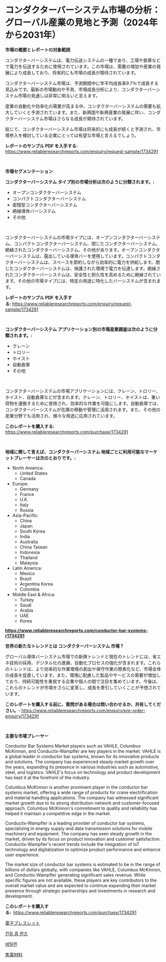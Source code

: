 <p><h1>コンダクターバーシステム市場の分析：グローバル産業の見地と予測（2024年から2031年）</h1></p><p><strong>市場の概要とレポートの対象範囲</strong></p>
<p><p>コンダクターバーシステムは、電力伝送システムの一種であり、工場や倉庫などで電力を伝送するために使用されています。この市場は、需要の増加や産業の発展により成長しており、将来的にも市場の成長が期待されています。</p><p>コンダクターバーシステム市場は、予測期間中に年平均成長率9.7％で成長する見込みです。最新の市場動向や予測、市場成長分析により、コンダクターバーシステム市場の見通しは非常に明るいと言えます。</p><p>産業の自動化や効率化の需要が高まる中、コンダクターバーシステムの需要も拡大していくと予測されています。また、新興国や新興産業の発展に伴い、コンダクターバーシステム市場はさらなる成長が期待されています。</p><p>総じて、コンダクターバーシステム市場は将来的にも成長が続くと予測され、市場参入を検討している企業にとっては有望な市場と言えるでしょう。</p></p>
<p><strong>レポートのサンプル PDF を入手する:</strong> <a href="https://www.reliableresearchreports.com/enquiry/request-sample/1734291">https://www.reliableresearchreports.com/enquiry/request-sample/1734291</a></p>
<p>&nbsp;</p>
<p><strong>市場セグメンテーション</strong></p>
<p><strong>コンダクターバーシステム タイプ別の市場分析は次のように分類されます。:</strong></p>
<p><ul><li>オープンコンダクターバーシステム</li><li>コンパクトコンダクターバーシステム</li><li>密閉型コンダクターバーシステム</li><li>絶縁導体バーシステム</li><li>その他</li></ul></p>
<p>&nbsp;</p>
<p><p>コンダクターバーシステムの市場タイプには、オープンコンダクターバーシステム、コンパクトコンダクターバーシステム、閉じたコンダクターバーシステム、絶縁されたコンダクターバーシステム、その他があります。オープンコンダクターバーシステムは、露出している導体バーを使用しています。コンパクトコンダクターバーシステムは、スペースを節約しながら効率的に電力を供給します。閉じたコンダクターバーシステムは、保護された環境で電力を伝達します。絶縁されたコンダクターバーシステムは、安全性と耐久性を高めるために絶縁されています。その他の市場タイプには、特定の用途に特化したバーシステムが含まれます。</p></p>
<p><strong>レポートのサンプル PDF を入手する:</strong>&nbsp;<a href="https://www.reliableresearchreports.com/enquiry/request-sample/1734291">https://www.reliableresearchreports.com/enquiry/request-sample/1734291</a></p>
<p>&nbsp;</p>
<p><strong> コンダクターバーシステム アプリケーション別の市場産業調査は次のように分類されます。:</strong></p>
<p><ul><li>クレーン</li><li>トロリー</li><li>ホイスト</li><li>自動倉庫</li><li>その他</li></ul></p>
<p>&nbsp;</p>
<p><p>コンダクターバーシステムの市場アプリケーションには、クレーン、トロリー、ホイスト、自動倉庫などが含まれます。クレーン、トロリー、ホイストは、重い荷物を運搬するために使用され、効率的な作業を可能にします。自動倉庫では、コンダクターバーシステムが在庫の移動や管理に活用されます。また、その他の産業分野でも活用され、様々な用途に応用されています。</p></p>
<p><strong>このレポートを購入する:</strong>&nbsp; <a href="https://www.reliableresearchreports.com/purchase/1734291">https://www.reliableresearchreports.com/purchase/1734291</a></p>
<p>&nbsp;</p>
<p><strong>地域に関して言えば、コンダクターバーシステム 地域ごとに利用可能なマーケットプレーヤーは次のとおりです。:</strong></p>
<p><ul>
    <li>
        North America:
        <ul>
            <li>United States</li>
            <li>Canada</li>
        </ul>
    </li>
    <li>
        Europe:
        <ul>
            <li>Germany</li>
            <li>France</li>
            <li>U.K.</li>
            <li>Italy</li>
            <li>Russia</li>
        </ul>
    </li>
    <li>
        Asia-Pacific:
        <ul>
            <li>China</li>
            <li>Japan</li>
            <li>South Korea</li>
            <li>India</li>
            <li>Australia</li>
            <li>China Taiwan</li>
            <li>Indonesia</li>
            <li>Thailand</li>
            <li>Malaysia</li>
        </ul>
    </li>
    <li>
        Latin America:
        <ul>
            <li>Mexico</li>
            <li>Brazil</li>
            <li>Argentina Korea</li>
            <li>Colombia</li>
        </ul>
    </li>
    <li>
        Middle East & Africa:
        <ul>
            <li>Turkey</li>
            <li>Saudi</li>
            <li>Arabia</li>
            <li>UAE</li>
            <li>Korea</li>
        </ul>
    </li>
    </ul></p>
<p><strong><a href="https://www.reliableresearchreports.com/conductor-bar-systems-r1734291">https://www.reliableresearchreports.com/conductor-bar-systems-r1734291</a></strong>&nbsp;</p>
<p><strong>世界の新たなトレンドとは コンダクターバーシステム 市場？</strong></p>
<p><p>グローバル導体バーシステム市場での新興トレンドと現在のトレンドには、省エネ技術の採用、デジタル化の進展、自動化プロセスの強化が含まれます。これらのトレンドは、より効率的な作業環境の創出や保守作業の簡素化など、市場全体の成長を促進しています。また、環境に配慮した製品やサービスの需要が増加しており、持続可能性を重視する企業や個人の間で注目を集めています。今後は、これらのトレンドが市場をさらに変革し、成長を牽引していくことが予想されています。</p></p>
<p><strong>このレポートを購入する前に、質問がある場合は問い合わせるか、共有してください。</strong>- <a href="https://www.reliableresearchreports.com/enquiry/pre-order-enquiry/1734291">https://www.reliableresearchreports.com/enquiry/pre-order-enquiry/1734291</a></p>
<p>&nbsp;</p>
<p><strong>主要な市場プレーヤー</strong></p>
<p><p>Conductor Bar Systems Market players such as VAHLE, Columbus McKinnon, and Conductix-Wampfler are key players in the market. VAHLE is a global leader in conductor bar systems, known for its innovative products and solutions. The company has experienced steady market growth over the years, expanding its presence in various industries such as automotive, steel, and logistics. VAHLE's focus on technology and product development has kept it at the forefront of the industry.</p><p>Columbus McKinnon is another prominent player in the conductor bar systems market, offering a wide range of products for crane electrification and material handling applications. The company has witnessed significant market growth due to its strong distribution network and customer-focused approach. Columbus McKinnon's commitment to quality and reliability has helped it maintain a competitive edge in the market.</p><p>Conductix-Wampfler is a leading provider of conductor bar systems, specializing in energy supply and data transmission solutions for mobile machinery and equipment. The company has seen steady growth in the market, driven by its focus on product innovation and customer satisfaction. Conductix-Wampfler's recent trends include the integration of IoT technology and digitalization to optimize product performance and enhance user experience.</p><p>The market size of conductor bar systems is estimated to be in the range of billions of dollars globally, with companies like VAHLE, Columbus McKinnon, and Conductix-Wampfler generating significant sales revenue. While specific figures are not available, these players are key contributors to the overall market value and are expected to continue expanding their market presence through strategic partnerships and investments in research and development.</p></p>
<p><strong>このレポートを購入する:</strong>&nbsp;&nbsp;<a href="https://www.reliableresearchreports.com/purchase/1734291">https://www.reliableresearchreports.com/purchase/1734291</a></p>
<p><p><a href="https://medium.com/@lauriank/%E9%9B%BB%E5%AD%90%E3%83%96%E3%83%AC%E3%82%B9%E3%83%AC%E3%83%83%E3%83%88%E5%B8%82%E5%A0%B4%E3%81%AF-%E5%B8%82%E5%A0%B4%E3%82%B7%E3%82%A7%E3%82%A2-%E3%82%B5%E3%82%A4%E3%82%BA-2031%E5%B9%B4%E3%81%BE%E3%81%A7%E3%81%AE%E4%BA%88%E6%B8%AC%E3%81%AB%E7%84%A6%E7%82%B9%E3%82%92%E5%BD%93%E3%81%A6%E3%81%A6%E3%81%84%E3%81%BE%E3%81%99-denshi-buresuretto-ichiba-wa-ichiba-shea-saizu-75bfc70cfb4b">電子ブレスレット</a></p><p><a href="https://medium.com/@audieyost2004/%EB%AA%A8%ED%84%B0%EA%B0%80-%EC%9B%80%EC%A7%81%EC%9D%B4%EB%8A%94-%EC%A4%8C-%EB%A0%8C%EC%A6%88-%EC%8B%9C%EC%9E%A5-%EC%A0%90%EC%9C%A0%EC%9C%A8-%EB%B3%80%ED%99%94-%EB%B0%8F-%EC%8B%9C%EC%9E%A5-%EC%84%B1%EC%9E%A5-%EB%8F%99%ED%96%A5-2024%EB%85%84-2031%EB%85%84-7a9497f00dd7">전동 줌 렌즈</a></p><p><a href="https://medium.com/@marymorgan1939/%EC%97%90%ED%8B%B8%EB%A0%8C-%EC%8B%9C%EC%9E%A5-%EB%B3%B4%EA%B3%A0%EC%84%9C%EB%8A%94-%EC%9D%B4-%EC%8B%9C%EC%9E%A5%EC%9D%98-%EC%B5%9C%EC%8B%A0-%EB%8F%99%ED%96%A5%EA%B3%BC-%EC%84%B1%EC%9E%A5-%EA%B8%B0%ED%9A%8C%EB%A5%BC-%EB%B3%B4%EC%97%AC%EC%A4%8D%EB%8B%88%EB%8B%A4-88f2c3cd9d08">에틸렌</a></p><p><a href="https://medium.com/@carolynsparkly/%E3%83%94%E3%83%AD%E9%9B%BB%E6%B0%97%E6%9D%90%E6%96%99%E5%B8%82%E5%A0%B4%E3%81%AE%E8%A6%8F%E6%A8%A1-cagr-%E3%83%88%E3%83%AC%E3%83%B3%E3%83%89-2024-2030-b4f66637d84e">焦電材料</a></p></p>